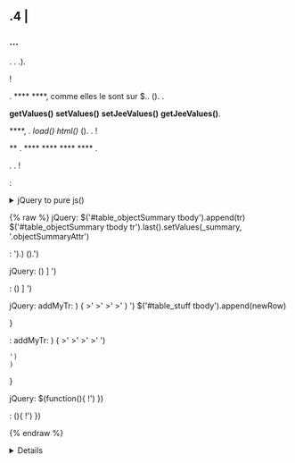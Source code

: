 ## .4 | 

###  ...

. . .).

 !

. ****  ****, comme elles le sont sur $.. (). .

 **getValues()**  **setValues()**  **setJeeValues()**  **getJeeValues()**.

 ****, . *load()*  *html()* (). . !

 ** .  **** **** ****  **** .

. . !

:

<details>

  <summary markdown="span">jQuery to pure js()<summary>

  
  {% raw %}
  jQuery:
  $('#table_objectSummary tbody').append(tr)
  $('#table_objectSummary tbody tr').last().setValues(_summary, '.objectSummaryAttr')

  :
  ').)
  ().')

  jQuery:
  ()
  ]
  ')

  :
  ()
  ]
  ')

  jQuery:
  addMyTr: ) {
    >'
    >'
    >'
    >'
    )
    ')
    $('#table_stuff tbody').append(newRow)
    
  }

  :
  addMyTr: ) {
    >'
    >'
    >'
    >'
    ')
    
    ')
    )
    
  }

  jQuery:
  $(function(){
    !')
  })

  :
  (){
    !')
  })

  {% endraw %}
  

<details>

.. ..

:

[](/en_US/devcorejsindex)

[ {}](https:github.comjeedomcoreblobalphacoredomdom.utils.js)

[](https:github.comjeedomcoreblobalphacoredomdom.ui.js)



### Obsolete

#### 

  


#### ):



#### 

 ** . .().

. ..

#### 

 ** . . [](https:flatpickr.js.org).

 ** .

:

<details>

  <summary markdown="span">datetime pickers<summary>

  
  {% raw %}
  <input id="myDate" class="in_datepicker">
  <input id="myTime" class="in_timepicker">
  <input id="myCustomDatetime">
  {% endraw %}
  

  
  {% raw %}
  
  

  :i:
  {% endraw %}
  

<details>



### Deprecated

*:*

#### :

`eqLogic::byTypeAndSearhConfiguration()` -> `eqLogic::byTypeAndSearchConfiguration()`  

#### Js functions (available since Core4.2):

`jeedom.eqLogic.builSelectCmd` -> `jeedom.eqLogic.buildSelectCmd`  
`checkPageModified` -> `jeedomUtils.checkPageModified`  
`loadPage` -> `jeedomUtils.loadPage`  
`initPage` -> `jeedomUtils.initPage`  
`initTooltips` -> `jeedomUtils.initTooltips`  
`initTableSorter` -> `jeedomUtils.initTableSorter`  
`initHelp` -> `jeedomUtils.initHelp`  
`datePickerInit` -> `jeedomUtils.datePickerInit`  
`normTextLower` -> `jeedomUtils.normTextLower`  
`sleep` -> `jeedomUtils.sleep`  
`uniqId` -> `jeedomUtils.uniqId`  
`taAutosize` -> `jeedomUtils.taAutosize`  
`hexToRgb` -> `jeedomUtils.hexToRgb`  
`componentToHex` -> `jeedomUtils.componentToHex`  
`rgbToHex` -> `jeedomUtils.rgbToHex`  
`addOrUpdateUrl` -> `jeedomUtils.addOrUpdateUrl`  
`positionEqLogic` -> `jeedomUtils.positionEqLogic`  
`chooseIcon` -> `jeedomUtils.chooseIcon`  
`getOpenedModal` -> `jeedomUtils.getOpenedModal`  

#### Js variables (available since Core4.3):

`jeedom_langage` -> `jeeFrontEnd.language`  
`userProfils` -> `jeeFrontEnd.userProfils`

> **Noticed**
>
> These changes may result in the need to upgrade to the minimum required Jeedom version of many plugins. This is why the *deprecated* do not appear on a Core in master branch, but allow developers to see what they can fix.

#### jQuery Autocomplete

The jQuery-dependent Autocomplete lib will be removed in a future Core release. It is replaced by the internal function of the Core **input.jeeComplete()**. This supports most of the previous options (source on ajax etc), but fixes several flaws, brings new behaviors (up and down arrow to select a proposition, etc) and allows to use a single container for several inputs, greatly reducing the impact on the DOM, especially on scenarios.

<details>

  <summary markdown="span">jeeComplete()<summary>

  
  {% raw %}
  jQuery:
  $('input.auto').autocomplete({
    minLength: 1,
    source: dataArray
  })

  :
  document.querySelector('input.auto').jeeComplete({
    minLength: 1,
    source: dataArray
  })
  {% endraw %}
  

<details>

#### jQuery bootbox

The jQuery-dependent bootbox lib will be removed in a future Core release. jeeDialog() replaces these functions, with jeeDialog.alert(), jeeDialog.confirm(), jeeDialog.prompt().

<details>

  <summary markdown="span">exemples jeeDialog()<summary>

  
  {% raw %}
  if (condition) {
    jeeDialog.alert('This is wrong dude!')
    return
  }

  jeeDialog.prompt('Enter new name:', function(result) {
    if (result !== null) {
      //Do stuff
    }
  })

  jeeDialog.confirm('Do you really want to delete this?', function(result) {
    if (result) {
      //Do stuff
    } else {
      //Do other stuff
    }
  })

  {% endraw %}
  

<details>

#### jQuery UI

The jQuery UI lib will be removed in a future version of Core. jeeDialog.dialog() replaces the use of modals *ui-dialog*.

<details>

  <summary markdown="span">exemples jeeDialog.dialog()<summary>

  
  {% raw %}
  //jQuery UI:
  $('#md_modal').dialog({
    title: "{{System administration}}"
  }).load('index.php?v=d&modal=system.action').dialog('open')

  //Core jeeDialog:
  jeeDialog.dialog({
    title: '{{System administration}}',
    contentUrl: 'index.php?v=d&modal=system.action'
  })

  {% endraw %}
  

<details>

#### jQuery UI Sortable

The jQuery Sortable lib will be removed in a future version of Core.
SortableJS Lib has been integrated into Core : [SortableJS](http:sortablejs.github.ioSortable)

#### jQuery caret

The jQuery plugin *jquery.at.caret* goes deprecated. Use `myElement.insertAtCursor(myString)`

#### jQuery contextMenu

The jQuery-dependent contextMenu lib will be removed in a future Core release. jeeCtxMenu() replaces these functions.

<details>

  <summary markdown="span">jeeCtxMenu()<summary>

  
  {% raw %}
  var myCtxMenu = new jeeCtxMenu({
    selector: '.nav.nav-tabs li', //Required!
    appendTo: 'div#div_pageContainer',
    className: '', //Added to menu container
    items: {
      uniqueNameID: {
        name: '{{My item}}',
        isHtmlName: false,
        icon: 'fas fa-cogs',
        className: '', //Added to item container
        callback: 
        }
      },
      sep1: '-----',
    },
    callback: 
    }
    isDisable: false,
    *
    events: {
      show: ) {
      },
      hide: ) {
      }
    },
    *
    *
    build: ) {
       = {}
      return {
        callback: ) {
          ...
        }
      },
      items: contextmenuitems
    },
    position: ) {
    },
    *
  })

  {% endraw %}
  

<details>

#### 

. .

<details>

  <summary markdown="span">exemples jeeDialog.dialog()<summary>

  
  {% raw %}
  //jQuery UI:
  $('#bt_uploadImage').fileupload({
    url: '?
    dataType: 'json',
    done: ) {
      //Do stuff
    }
  })

  :
  ({
    fileInput: '),
    url: '?
    *
    add: ) {
      ')
      ?
      ()
    },
    *
    done: ) {
      //Do stuff
    }
  })

  {% endraw %}
  

<details>

 [](https:github.comjeedomcoreblobalphacoredomdom.ui.js)

> ****
>
> . , **)**.

### 

- 

 : .

 **  ``jeedomUtils.setCheckContextMenu()``

 **  ** .

 *"*.

:

````js
) {
  .
  ')
}
)
````


